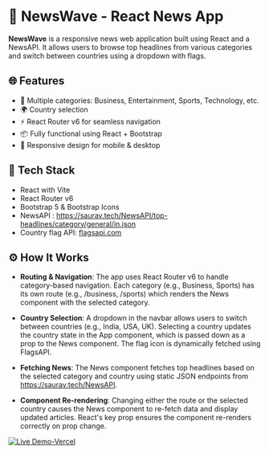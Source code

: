 # 📰 NewsWave - React News App

**NewsWave** is a responsive news web application built using React and a NewsAPI. It allows users to browse top headlines from various categories and switch between countries using a dropdown with flags.

## 🌐 Features

- 📁 Multiple categories: Business, Entertainment, Sports, Technology, etc.
- 🌍 Country selection
- ⚡️ React Router v6 for seamless navigation
- 📦 Fully functional using React + Bootstrap
- 📱 Responsive design for mobile & desktop

## 🚀 Tech Stack

- React with Vite
- React Router v6
- Bootstrap 5 & Bootstrap Icons
- NewsAPI : https://saurav.tech/NewsAPI/top-headlines/category/general/in.json
- Country flag API: [flagsapi.com](https://flagsapi.com)

## ⚙️ How It Works

- **Routing & Navigation**: 
The app uses React Router v6 to handle category-based navigation. Each category (e.g., Business, Sports) has its own route (e.g., /business, /sports) which renders the News component with the selected category.

- **Country Selection**:
A dropdown in the navbar allows users to switch between countries (e.g., India, USA, UK). Selecting a country updates the country state in the App component, which is passed down as a prop to the News component. The flag icon is dynamically fetched using FlagsAPI.

- **Fetching News**:
The News component fetches top headlines based on the selected category and country using static JSON endpoints from https://saurav.tech/NewsAPI.

- **Component Re-rendering**:
Changing either the route or the selected country causes the News component to re-fetch data and display updated articles. React's key prop ensures the component re-renders correctly on prop change.


[![Live Demo-Vercel](https://img.shields.io/badge/Deployed-Vercel-brightgreen)](https://news-wave-ak.vercel.app)
